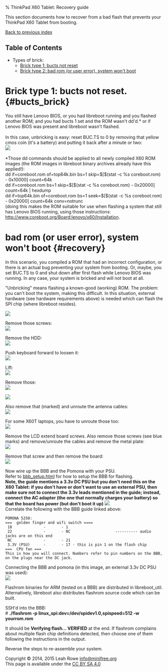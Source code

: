 % ThinkPad X60 Tablet: Recovery guide

This section documents how to recover from a bad flash that prevents
your ThinkPad X60 Tablet from booting.

[Back to previous index](./)

Table of Contents
-----------------

-   Types of brick:
    -   [Brick type 1: bucts not reset](#bucts_brick)
    -   [Brick type 2: bad rom (or user error), system won't
        boot](#recovery)

Brick type 1: bucts not reset. {#bucts_brick}
==============================

You still have Lenovo BIOS, or you had libreboot running and you flashed
another ROM; and you had bucts 1 set and the ROM wasn't dd'd.\* or if
Lenovo BIOS was present and libreboot wasn't flashed.\
\
In this case, unbricking is easy: reset BUC.TS to 0 by removing that
yellow cmos coin (it's a battery) and putting it back after a minute or
two:\
![](../images/x60t_unbrick/0008.JPG)\
\
\*Those dd commands should be applied to all newly compiled X60 ROM
images (the ROM images in libreboot binary archives already have this
applied!):\
dd if=coreboot.rom of=top64k.bin bs=1 skip=\$\[\$(stat -c %s
coreboot.rom) - 0x10000\] count=64k\
dd if=coreboot.rom bs=1 skip=\$\[\$(stat -c %s coreboot.rom) - 0x20000\]
count=64k | hexdump\
dd if=top64k.bin of=coreboot.rom bs=1 seek=\$\[\$(stat -c %s
coreboot.rom) - 0x20000\] count=64k conv=notrunc\
(doing this makes the ROM suitable for use when flashing a system that
still has Lenovo BIOS running, using those instructions:
<http://www.coreboot.org/Board:lenovo/x60/Installation>.

bad rom (or user error), system won't boot {#recovery}
===========================================

In this scenario, you compiled a ROM that had an incorrect
configuration, or there is an actual bug preventing your system from
booting. Or, maybe, you set BUC.TS to 0 and shut down after first flash
while Lenovo BIOS was running. In any case, your system is bricked and
will not boot at all.

"Unbricking" means flashing a known-good (working) ROM. The problem:
you can't boot the system, making this difficult. In this situation,
external hardware (see hardware requirements above) is needed which can
flash the SPI chip (where libreboot resides).

![](../images/x60t_unbrick/0000.JPG)

Remove those screws:\
![](../images/x60t_unbrick/0001.JPG)

Remove the HDD:\
![](../images/x60t_unbrick/0002.JPG)

Push keyboard forward to loosen it:\
![](../images/x60t_unbrick/0003.JPG)

Lift:\
![](../images/x60t_unbrick/0004.JPG)

Remove those:\
![](../images/x60t_unbrick/0005.JPG)

![](../images/x60t_unbrick/0006.JPG)

Also remove that (marked) and unroute the antenna cables:\
![](../images/x60t_unbrick/0007.JPG)

For some X60T laptops, you have to unroute those too:\
![](../images/x60t_unbrick/0010.JPG)

Remove the LCD extend board screws. Also remove those screws (see blue
marks) and remove/unroute the cables and remove the metal plate:\
![](../images/x60t_unbrick/0008.JPG)

Remove that screw and then remove the board:\
![](../images/x60t_unbrick/0009.JPG)

Now wire up the BBB and the Pomona with your PSU.\
Refer to [bbb\_setup.html](bbb_setup.html) for how to setup the BBB for
flashing.\
**Note, the guide mentions a 3.3v DC PSU but you don't need this on the
X60 Tablet: if you don't have or don't want to use an external PSU,
then make sure not to connect the 3.3v leads mentioned in the guide;
instead, connect the AC adapter (the one that normally charges your
battery) so that the board has power (but don't boot it up)**
![](../images/x60t_unbrick/0011.JPG)\
Correlate the following with the BBB guide linked above:

    POMONA 5250:
    ===  golden finger and wifi switch ====
     18              -       - 1
     22              -       - NC                    ---------- audio jacks are on this end
     NC              -       - 21
     3.3V (PSU)      -       - 17 - this is pin 1 on the flash chip
    ===  CPU fan ===
    This is how you will connect. Numbers refer to pin numbers on the BBB, on the plugs near the DC jack.

Connecting the BBB and pomona (in this image, an external 3.3v DC PSU
was used):\
![](images/x60/th_bbb_flashing.jpg)

Flashrom binaries for ARM (tested on a BBB) are distributed in
libreboot\_util. Alternatively, libreboot also distributes flashrom
source code which can be built.

SSH'd into the BBB:\
\# **./flashrom -p linux\_spi:dev=/dev/spidev1.0,spispeed=512 -w
yourrom.rom**

It should be **Verifying flash\... VERIFIED** at the end. If flashrom
complains about multiple flash chip definitions detected, then choose
one of them following the instructions in the output.

Reverse the steps to re-assemble your system.

Copyright © 2014, 2015 Leah Rowe <info@minifree.org>\
This page is available under the [CC BY SA 4.0](../cc-by-sa-4.0.txt)
